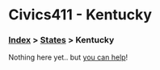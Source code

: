 # Civics411 - Kentucky

### [Index](../../README.md) > [States](../) > Kentucky

Nothing here yet.. but [you can help](../../CONTRIBUTING.md)!
